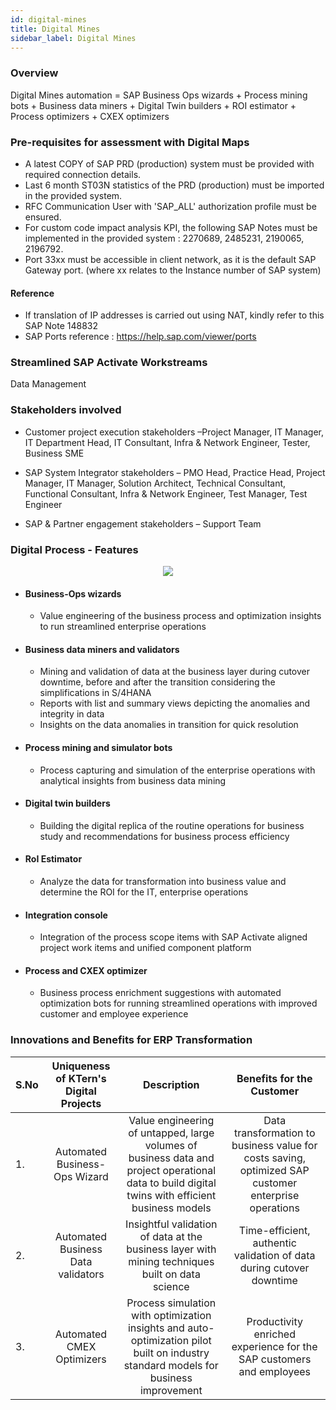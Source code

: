 ```yaml
---
id: digital-mines
title: Digital Mines
sidebar_label: Digital Mines
---
```


### Overview

Digital Mines automation = SAP Business Ops wizards + Process mining bots + Business data miners + Digital Twin builders + ROI estimator + Process optimizers + CXEX optimizers
<br>

### Pre-requisites for assessment with Digital Maps

-  A latest COPY of SAP PRD (production) system must be provided with required connection details.
-  Last 6 month ST03N statistics of the PRD (production) must be imported in the provided system.
-  RFC Communication User with 'SAP_ALL' authorization profile must be ensured.
-  For custom code impact analysis KPI, the following SAP Notes must be implemented in the provided system : 2270689, 2485231, 2190065, 2196792.
-  Port 33xx must be accessible in client network, as it is the default SAP Gateway port. (where xx relates to the Instance number of SAP system)

#### Reference

-  If translation of IP addresses is carried out using NAT, kindly refer to this SAP Note 148832
-  SAP Ports reference : https://help.sap.com/viewer/ports

### Streamlined SAP Activate Workstreams

Data Management
<br>

### Stakeholders involved

-  Customer project execution stakeholders –Project Manager, IT Manager, IT Department Head, IT Consultant, Infra & Network Engineer, Tester, Business SME

-  SAP System Integrator stakeholders – PMO Head, Practice Head, Project Manager, IT Manager, Solution Architect, Technical Consultant, Functional Consultant, Infra & Network Engineer, Test Manager, Test Engineer

-  SAP & Partner engagement stakeholders – Support Team
   <br>

### Digital Process - Features

<center>
<img src = "https://ktern.com/img/index/process-anamolies.PNG">
</center>

-  #### Business-Ops wizards

   -  Value engineering of the business process and optimization insights to run streamlined enterprise operations

-  #### Business data miners and validators
   -  Mining and validation of data at the business layer during cutover downtime, before and after the transition considering the simplifications in S/4HANA
   -  Reports with list and summary views depicting the anomalies and integrity in data
   -  Insights on the data anomalies in transition for quick resolution
-  #### Process mining and simulator bots

   -  Process capturing and simulation of the enterprise operations with analytical insights from business data mining

-  #### Digital twin builders

   -  Building the digital replica of the routine operations for business study and recommendations for business process efficiency

-  #### RoI Estimator

   -  Analyze the data for transformation into business value and determine the ROI for the IT, enterprise operations

-  #### Integration console

   -  Integration of the process scope items with SAP Activate aligned project work items and unified component platform

-  #### Process and CXEX optimizer
   -  Business process enrichment suggestions with automated optimization bots for running streamlined operations with improved customer and employee experience

### Innovations and Benefits for ERP Transformation

| S.No | Uniqueness of KTern's Digital Projects |                                                                   Description                                                                    |                                      Benefits for the Customer                                       |
| ---- | :------------------------------------: | :----------------------------------------------------------------------------------------------------------------------------------------------: | :--------------------------------------------------------------------------------------------------: |
| 1.   |     Automated Business-Ops Wizard      | Value engineering of untapped, large volumes of business data and project operational data to build digital twins with efficient business models | Data transformation to business value for costs saving, optimized SAP customer enterprise operations |
| 2.   |   Automated Business Data validators   |                         Insightful validation of data at the business layer with mining techniques built on data science                         |                 Time-efficient, authentic validation of data during cutover downtime                 |
| 3.   |       Automated CMEX Optimizers        |      Process simulation with optimization insights and auto- optimization pilot built on industry standard models for business improvement       |                 Productivity enriched experience for the SAP customers and employees                 |
